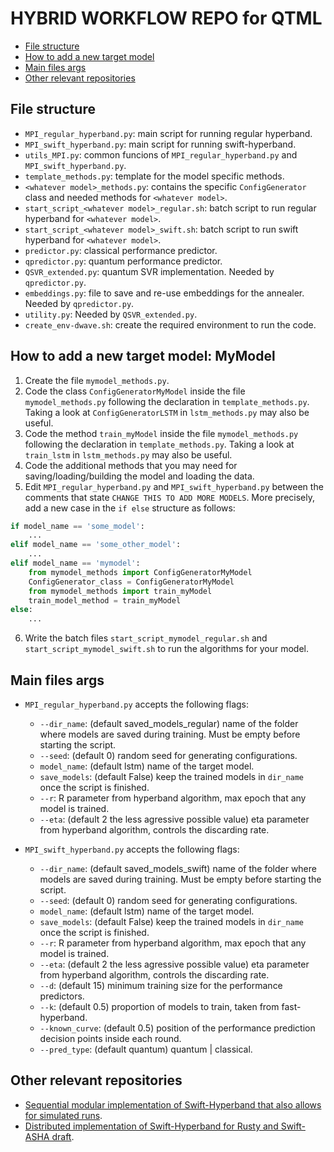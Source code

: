 # HYBRID WORKFLOW REPO for QTML
- [File structure](#file-structure)
- [How to add a new target model](#how-to-add-a-new-target-model:-MyModel)
- [Main files args](#main-files-args)
- [Other relevant repositories](#other-relevant-repositories)
## File structure
* `MPI_regular_hyperband.py`: main script for running regular hyperband. 
* `MPI_swift_hyperband.py`: main script for running swift-hyperband. 
* `utils_MPI.py`: common funcions of `MPI_regular_hyperband.py` and `MPI_swift_hyperband.py`.
* `template_methods.py`: template for the model specific methods.
* `<whatever model>_methods.py`: contains the specific `ConfigGenerator` class and needed methods for `<whatever model>`.
* `start_script_<whatever model>_regular.sh`: batch script to run regular hyperband for `<whatever model>`.
* `start_script_<whatever model>_swift.sh`: batch script to run swift hyperband for `<whatever model>`.
* `predictor.py`: classical performance predictor.
* `qpredictor.py`: quantum performance predictor.
* `QSVR_extended.py`: quantum SVR implementation. Needed by `qpredictor.py`.
* `embeddings.py`: file to save and re-use embeddings for the annealer. Needed by `qpredictor.py`.
* `utility.py`: Needed by `QSVR_extended.py`.
* `create_env-dwave.sh`: create the required environment to run the code.

## How to add a new target model: MyModel
1. Create the file `mymodel_methods.py`.
2. Code the class `ConfigGeneratorMyModel` inside the file `mymodel_methods.py` following the declaration in `template_methods.py`. Taking a look at `ConfigGeneratorLSTM` in `lstm_methods.py` may also be useful.
3. Code the method `train_myModel` inside the file `mymodel_methods.py` following the declaration in `template_methods.py`. Taking a look at `train_lstm` in `lstm_methods.py` may also be useful.
4. Code the additional methods that you may need for saving/loading/building the model and loading the data.
5. Edit `MPI_regular_hyperband.py` and  `MPI_swift_hyperband.py` between the comments that state `CHANGE THIS TO ADD MORE MODELS`. More precisely, add a new case in the `if else` structure as follows:
```python
if model_name == 'some_model':
    ...
elif model_name == 'some_other_model':
    ...
elif model_name == 'mymodel':
    from mymodel_methods import ConfigGeneratorMyModel
    ConfigGenerator_class = ConfigGeneratorMyModel
    from mymodel_methods import train_myModel
    train_model_method = train_myModel
else:
    ...
```
6. Write the batch files `start_script_mymodel_regular.sh` and `start_script_mymodel_swift.sh` to run the algorithms for your model. 

## Main files args

* `MPI_regular_hyperband.py` accepts the following flags:
    - `--dir_name`: (default saved_models_regular) name of the folder where models are saved during training. Must be empty before starting the script.
    - `--seed`: (default 0) random seed for generating configurations.
    - `model_name`: (default lstm) name of the target model.
    - `save_models`: (default False) keep the trained models in `dir_name` once the script is finished.
    - `--r`: R parameter from hyperband algorithm, max epoch that any model is trained.
    - `--eta`: (default 2 the less agressive possible value) eta parameter from hyperband algorithm, controls the discarding rate.



* `MPI_swift_hyperband.py` accepts the following flags:
    - `--dir_name`: (default saved_models_swift) name of the folder where models are saved during training. Must be empty before starting the script.
    - `--seed`: (default 0) random seed for generating configurations.
    - `model_name`: (default lstm) name of the target model.
    - `save_models`: (default False) keep the trained models in `dir_name` once the script is finished.
    - `--r`: R parameter from hyperband algorithm, max epoch that any model is trained.
    - `--eta`: (default 2 the less agressive possible value) eta parameter from hyperband algorithm, controls the discarding rate.
    - `--d`: (default 15) minimum training size for the performance predictors.
    - `--k`: (default 0.5) proportion of models to train, taken from fast-hyperband.
    - `--known_curve`: (default 0.5) position of the performance prediction decision points inside each round.
    - `--pred_type`: (default quantum) quantum | classical.
  
## Other relevant repositories
* [Sequential modular implementation of Swift-Hyperband that also allows for simulated runs](https://github.com/JP-Amboage/swift-hb).
* [Distributed implementation of Swift-Hyperband for Rusty and Swift-ASHA draft](https://github.com/JP-Amboage/swift-distributed-rusty).
